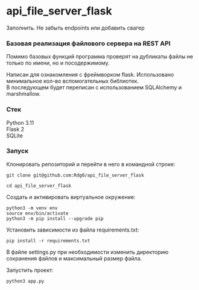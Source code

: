 # api_file_server_flask

Заполнить. Не забыть endpoints или добавить свагер

### Базовая реализация файлового сервера на REST API

Помимо базовых функций программа проверят на дубликаты файлы не только по имени, но и посодержимому.   

Написан для ознакомления с фреймворком flask. Использовано минимальное кол-во вспомогательных библиотек.  
В последующем будет переписан c использованием SQLAlchemy и marshmallow.


### Стек 

Python 3.11  
Flask 2  
SQLite


### Запуск  

Клонировать репозиторий и перейти в него в командной строке:

```
git clone git@github.com:Rdg0/api_file_server_flask
```

```
cd api_file_server_flask
```

Cоздать и активировать виртуальное окружение:

```
python3 -m venv env
source env/bin/activate
python3 -m pip install --upgrade pip
```

Установить зависимости из файла requirements.txt:

```
pip install -r requirements.txt
```

В файле settings.py при необходимости изменить директорию сохранения файлов и максимальный размер файла.  


Запустить проект:

```
python3 app.py
``` 

